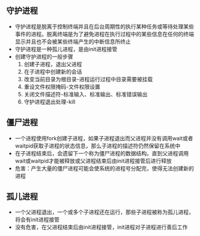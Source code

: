 ## 守护进程
* 守护进程是脱离于控制终端并且在后台周期性的执行某种任务或等待处理某些事件的进程。脱离终端是为了避免进程在执行过程中的某些信息在任何的终端显示并且也不会被某些终端产生的中断信息所终止
* 守护进程是一种孤儿进程，是由init进程接管
* 创建守护进程的一般步骤
    1. 创建子进程，退出父进程
    2. 在子进程中创建新的会话
    3. 改变当前目录为根目录-进程运行过程中目录需要被挂载
    4. 重设文件权限掩码-文件权限设置
    5. 关闭文件描述符-标准输入、标准输出、标准错误输出
    6. 守护进程退出处理-kill
## 僵尸进程
* 一个进程使用fork创建子进程，如果子进程退出而父进程并没有调用wait或者waitpid获取子进程的状态信息，那么子进程的描述符仍然保留在系统中
* 在子进程结束后，会遗留下一个称为僵尸进程的数据结构。直到父进程调用wait或waitpid才能被释放或父进程结束后由init进程接管后进行释放
* 危害：产生大量的僵尸进程可能会使系统的进程号分配完，使得无法创建新的进程
## 孤儿进程
* 一个父进程退出，一个或多个子进程还在运行，那些子进程被称为孤儿进程，将会有init进程接管
* 没有危害，在父进程结束后由init进程接管，init进程对子进程进行善后工作
